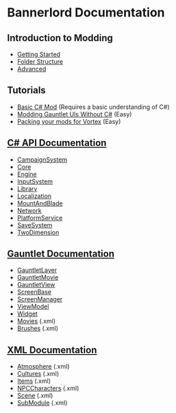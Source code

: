 # Bannerlord Documentation

## Introduction to Modding

* [Getting Started](_intro/getting-started.md)
* [Folder Structure](_intro/folder-structure.md)
* [Advanced](_intro/advanced.md)

## Tutorials

* [Basic C# Mod](_tutorials/basic-csharp-mod.md) (Requires a basic understanding of C#)
* [Modding Gauntlet UIs Without C#](_tutorials/modding-gauntlet-without-csharp.md) (Easy)
* [Packing your mods for Vortex](_tutorials/packing_mods_for_vortex.md) (Easy)

## [C# API Documentation](_csharp-api/)

* [CampaignSystem](_csharp-api/campaignsystem/)
* [Core](_csharp-api/core/)
* [Engine](_csharp-api/engine/)
* [InputSystem](_csharp-api/inputsystem/)
* [Library](_csharp-api/library/)
* [Localization](_csharp-api/localization/)
* [MountAndBlade](_csharp-api/mountandblade/)
* [Network](_csharp-api/network/)
* [PlatformService](_csharp-api/platformservice/)
* [SaveSystem](_csharp-api/savesystem/)
* [TwoDimension](_csharp-api/twodimension/)

## [Gauntlet Documentation](_gauntlet/)

* [GauntletLayer](_gauntlet/gauntletlayer.md)
* [GauntletMovie](_gauntlet/gauntletmovie.md)
* [GauntletView](_gauntlet/gauntletview.md)
* [ScreenBase](_gauntlet/screenbase.md)
* [ScreenManager](_gauntlet/screenmanager.md)
* [ViewModel](_gauntlet/viewmodel.md)
* [Widget](_gauntlet/widget.md)
* [Movies](_gauntlet/movie.md) (.xml)
* [Brushes](_gauntlet/brush.md) (.xml)

## [XML Documentation](_xmldocs)

* [Atmosphere](_xmldocs/atmosphere.md) (.xml)
* [Cultures](_xmldocs/cultures.md) (.xml)
* [Items](_xmldocs/items.md) (.xml)
* [NPCCharacters](_xmldocs/npccharacters.md) (.xml)
* [Scene](_xmldocs/scene.md) (.xml)
* [SubModule](_xmldocs/submodule.md) (.xml)

